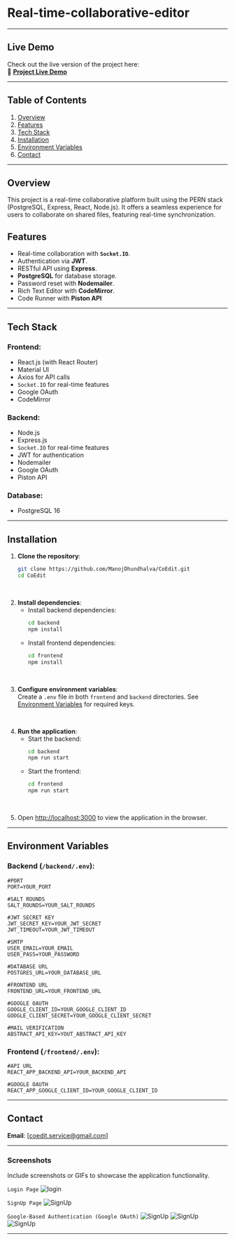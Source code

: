 # **Real-time-collaborative-editor**

---

## **Live Demo**

Check out the live version of the project here:  
🔗 **[Project Live Demo](https://co-edit-live.netlify.app)**

---

## **Table of Contents**

1. [Overview](#overview)
2. [Features](#features)
3. [Tech Stack](#tech-stack)
4. [Installation](#installation)
5. [Environment Variables](#environment-variables)
6. [Contact](#contact)

---

## **Overview**

This project is a real-time collaborative platform built using the PERN stack (PostgreSQL, Express, React, Node.js). It offers a seamless experience for users to collaborate on shared files, featuring real-time synchronization.

## **Features**

- Real-time collaboration with **`Socket.IO`**.  
- Authentication via **JWT**.  
- RESTful API using **Express**.  
- **PostgreSQL** for database storage.  
- Password reset with **Nodemailer**.  
- Rich Text Editor with **CodeMirror**.
- Code Runner with **Piston API**

---

## **Tech Stack**

### **Frontend**:
- React.js (with React Router)
- Material UI
- Axios for API calls
- `Socket.IO` for real-time features
- Google OAuth
- CodeMirror

### **Backend**:
- Node.js
- Express.js
- `Socket.IO` for real-time features
- JWT for authentication
- Nodemailer
- Google OAuth
- Piston API

### **Database**:
- PostgreSQL 16


---

## **Installation**

1. **Clone the repository**:
   ```bash
   git clone https://github.com/ManojDhundhalva/CoEdit.git
   cd CoEdit
   ```
<br/>

2. **Install dependencies**:
   - Install backend dependencies:
     ```bash
     cd backend
     npm install
     ```
   - Install frontend dependencies:
     ```bash
     cd frontend
     npm install
     ```

<br/>

3. **Configure environment variables**:  
   Create a `.env` file in both `frontend` and `backend` directories. 
   See [Environment Variables](#environment-variables) for required keys.

<br/>

4. **Run the application**:
   - Start the backend:
     ```bash
     cd backend
     npm run start
     ```
   - Start the frontend:
     ```bash
     cd frontend
     npm run start
     ```
<br/>

5. Open [http://localhost:3000](http://localhost:3000) to view the application in the browser.

---

## **Environment Variables**

### Backend (`/backend/.env`):
```env
#PORT
PORT=YOUR_PORT

#SALT ROUNDS
SALT_ROUNDS=YOUR_SALT_ROUNDS

#JWT SECRET KEY
JWT_SECRET_KEY=YOUR_JWT_SECRET
JWT_TIMEOUT=YOUR_JWT_TIMEOUT

#SMTP
USER_EMAIL=YOUR_EMAIL
USER_PASS=YOUR_PASSWORD

#DATABASE URL
POSTGRES_URL=YOUR_DATABASE_URL

#FRONTEND URL
FRONTEND_URL=YOUR_FRONTEND_URL

#GOOGLE OAUTH
GOOGLE_CLIENT_ID=YOUR_GOOGLE_CLIENT_ID
GOOGLE_CLIENT_SECRET=YOUR_GOOGLE_CLIENT_SECRET

#MAIL VERIFICATION
ABSTRACT_API_KEY=YOUT_ABSTRACT_API_KEY 
```

### Frontend (`/frontend/.env`):
```env
#API URL
REACT_APP_BACKEND_API=YOUR_BACKEND_API

#GOOGLE OAUTH
REACT_APP_GOOGLE_CLIENT_ID=YOUR_GOOGLE_CLIENT_ID
```

---

## **Contact**
 
**Email**: [coedit.service@gmail.com]  

--- 

### **Screenshots**  
Include screenshots or GIFs to showcase the application functionality.

`Login Page`
![login](./screenshots/login.png)

`SignUp Page`
![SignUp](./screenshots/sign-up.png)

`Google-Based Authentication (Google OAuth)`
![SignUp](./screenshots/google-oauth1.png)
![SignUp](./screenshots/google-oauth2.png)
![SignUp](./screenshots/google-oauth3.png)


--- 